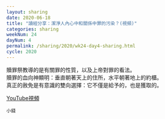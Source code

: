 ```yaml
---
layout: sharing
date: 2020-06-18
title: "讀經分享：潔淨人內心中和關係中罪的污染？(視頻)"
categories: sharing
weekNum: 24
dayNum: 4
permalink: /sharing/2020/wk24-day4-sharing.html
cycle: 2020
---
```


贖罪祭教導的是有關罪的性質，以及上帝對罪的看法。  
贖罪的血向神顯明：垂直朝著天上的住所，水平朝著地上的約櫃。  
真正的赦免是有意識的雙向選擇：它不僅是給予的，也是獲取的。  

[YouTube視頻](https://youtu.be/JPvkg7YdAlo)

`小錢`
